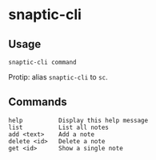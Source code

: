 snaptic-cli
===========

Usage
-----

    snaptic-cli command

Protip: alias `snaptic-cli` to `sc`.

Commands
--------

    help          Display this help message
    list          List all notes
    add <text>    Add a note
    delete <id>   Delete a note
    get <id>      Show a single note
